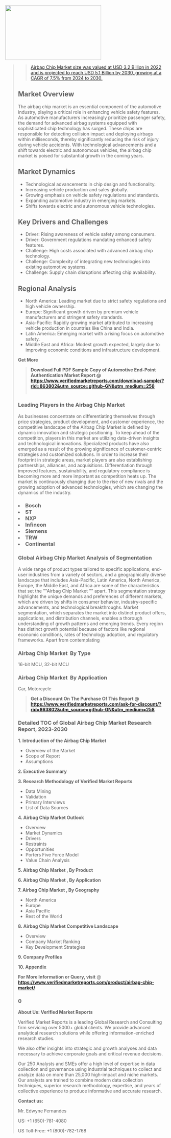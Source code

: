 <img src="https://ffe5etoiles.com/wp-content/uploads/2024/12/MST1-300x171.png" alt="" width="300" height="171" class="alignnone size-medium wp-image-20088" /><blockquote id="" class=""><a href="https://www.verifiedmarketreports.com/download-sample/?rid=870216&utm_source=github-GN&utm_medium=258" target="_blank"><blockquote id="" class=""><a href="https://www.verifiedmarketreports.com/download-sample/?rid=863802&utm_source=github-GN&utm_medium=258" target="_blank">Airbag Chip Market size was valued at USD 3.2 Billion in 2022 and is projected to reach USD 5.1 Billion by 2030, growing at a CAGR of 7.5% from 2024 to 2030.</a></blockquote><p><h2>Market Overview</h2><p>The airbag chip market is an essential component of the automotive industry, playing a critical role in enhancing vehicle safety features. As automotive manufacturers increasingly prioritize passenger safety, the demand for advanced airbag systems equipped with sophisticated chip technology has surged. These chips are responsible for detecting collision impact and deploying airbags within milliseconds, thereby significantly reducing the risk of injury during vehicle accidents. With technological advancements and a shift towards electric and autonomous vehicles, the airbag chip market is poised for substantial growth in the coming years.</p><h2>Market Dynamics</h2><ul> <li>Technological advancements in chip design and functionality.</li> <li>Increasing vehicle production and sales globally.</li> <li>Growing emphasis on vehicle safety regulations and standards.</li> <li>Expanding automotive industry in emerging markets.</li> <li>Shifts towards electric and autonomous vehicle technologies.</li></ul><h2>Key Drivers and Challenges</h2><ul> <li>Driver: Rising awareness of vehicle safety among consumers.</li> <li>Driver: Government regulations mandating enhanced safety features.</li> <li>Challenge: High costs associated with advanced airbag chip technology.</li> <li>Challenge: Complexity of integrating new technologies into existing automotive systems.</li> <li>Challenge: Supply chain disruptions affecting chip availability.</li></ul><h2>Regional Analysis</h2><ul> <li>North America: Leading market due to strict safety regulations and high vehicle ownership.</li> <li>Europe: Significant growth driven by premium vehicle manufacturers and stringent safety standards.</li> <li>Asia-Pacific: Rapidly growing market attributed to increasing vehicle production in countries like China and India.</li> <li>Latin America: Emerging market with a rising focus on automotive safety.</li> <li>Middle East and Africa: Modest growth expected, largely due to improving economic conditions and infrastructure development.</li></ul><p><strong>Get More</strong></p></p><blockquote id="" class=""><strong>Download Full PDF Sample Copy of Automotive End-Point Authentication Market Report @ <a href="https://www.verifiedmarketreports.com/download-sample/?rid=863802&utm_source=github-GN&utm_medium=258" target="_blank">https://www.verifiedmarketreports.com/download-sample/?rid=863802&utm_source=github-GN&utm_medium=258</a></strong><br /><br /></blockquote><h3 id="" class="">Leading Players in the&nbsp;Airbag Chip Market </h3><p>As businesses concentrate on differentiating themselves through price strategies, product development, and customer experience, the competitive landscape of the Airbag Chip Market is defined by dynamic innovation and strategic positioning. To keep ahead of the competition, players in this market are utilizing data-driven insights and technological innovations. Specialized products have also emerged as a result of the growing significance of customer-centric strategies and customized solutions. In order to increase their footprint in strategic areas, market players are also establishing partnerships, alliances, and acquisitions. Differentiation through improved features, sustainability, and regulatory compliance is becoming more and more important as competition heats up. The market is continuously changing due to the rise of new rivals and the growing adoption of advanced technologies, which are changing the dynamics of the industry.</p><h3 class=""><li>Bosch</li><li> ST</li><li> NXP</li><li> Infineon</li><li> Siemens</li><li> TRW</li><li> Continental</h3><h3 id="" class="">Global&nbsp;Airbag Chip Market Analysis of Segmentation</h3><p id="" class="">A wide range of product types tailored to specific applications, end-user industries from a variety of sectors, and a geographically diverse landscape that includes Asia-Pacific, Latin America, North America, Europe, the Middle East, and Africa are some of the characteristics that set the ""Airbag Chip Market "" apart. This segmentation strategy highlights the unique demands and preferences of different markets, which are driven by shifts in consumer behavior, industry-specific advancements, and technological breakthroughs. Market segmentation, which separates the market into distinct product offers, applications, and distribution channels, enables a thorough understanding of growth patterns and emerging trends. Every region has distinct growth potential because of factors like regional economic conditions, rates of technology adoption, and regulatory frameworks. Apart from contemplating</p><h3 id="" class="">Airbag Chip Market &nbsp;By Type</h3><p>16-bit MCU, 32-bit MCU</p><h3 id="" class="">Airbag Chip Market &nbsp;By Application</h3><p class="">Car, Motorcycle</p><blockquote id="" class=""><strong>Get a Discount On The Purchase Of This Report @ <a href="https://www.verifiedmarketreports.com/download-sample/?rid=863802&utm_source=github-GN&utm_medium=258" target="_blank">https://www.verifiedmarketreports.com/ask-for-discount/?rid=863802&utm_source=github-GN&utm_medium=258</a></strong></blockquote><h3 id="" class="">Detailed TOC of Global Airbag Chip Market Research Report, 2023-2030</h3><p id="" class=""><strong>1. Introduction of the Airbag Chip Market </strong></p><ul><li>Overview of the Market</li><li>Scope of Report</li><li>Assumptions</li></ul><p id="" class=""><strong>2. Executive Summary</strong></p><p id="" class=""><strong>3. Research Methodology of Verified Market Reports</strong></p><ul><li>Data Mining</li><li>Validation</li><li>Primary Interviews</li><li>List of Data Sources</li></ul><p id="" class=""><strong>4. Airbag Chip Market Outlook</strong></p><ul><li>Overview</li><li>Market Dynamics</li><li>Drivers</li><li>Restraints</li><li>Opportunities</li><li>Porters Five Force Model</li><li>Value Chain Analysis</li></ul><p id="" class=""><strong>5. Airbag Chip Market , By Product</strong></p><p id="" class=""><strong>6. Airbag Chip Market , By Application</strong></p><p id="" class=""><strong>7. Airbag Chip Market , By Geography</strong></p><ul><li>North America</li><li>Europe</li><li>Asia Pacific</li><li>Rest of the World</li></ul><p id="" class=""><strong>8. Airbag Chip Market Competitive Landscape</strong></p><ul><li>Overview</li><li>Company Market Ranking</li><li>Key Development Strategies</li></ul><p id="" class=""><strong>9. Company Profiles</strong></p><p id="" class=""><strong>10. Appendix</strong></p><p><strong>For More Information or Query, visit</strong>&nbsp;@ <strong><a href="https://www.verifiedmarketreports.com/product/airbag-chip-market/" target="_blank">https://www.verifiedmarketreports.com/product/airbag-chip-market/</a></strong></p><h3 id="" class="">0</h3><p id="" class=""><strong>About Us: Verified Market Reports</strong></p><p id="" class="">Verified Market Reports is a leading Global Research and Consulting firm servicing over 5000+ global clients. We provide advanced analytical research solutions while offering information-enriched research studies.</p><p id="" class="">We also offer insights into strategic and growth analyses and data necessary to achieve corporate goals and critical revenue decisions.</p><p id="" class="">Our 250 Analysts and SMEs offer a high level of expertise in data collection and governance using industrial techniques to collect and analyze data on more than 25,000 high-impact and niche markets. Our analysts are trained to combine modern data collection techniques, superior research methodology, expertise, and years of collective experience to produce informative and accurate research.</p><p id="" class=""><strong>Contact us:</strong></p><p id="" class="">Mr. Edwyne Fernandes</p><p id="" class="">US: +1 (650)-781-4080</p><p id="" class="">US Toll-Free: +1 (800)-782-1768</p>

